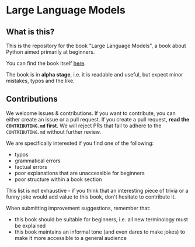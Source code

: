 # Large Language Models

## What is this?

This is the repository for the book "Large Language Models", a book about Python aimed primarily at beginners.

You can find the book itself [here](https://uhasker.github.io/large-language-models).

The book is in **alpha stage**, i.e. it is readable and useful, but expect minor mistakes, typos and the like.

## Contributions

We welcome issues & contributions.
If you want to contribute, you can either create an issue or a pull request.
If you create a pull request, **read the `CONTRIBUTING.md` first**.
We will reject PRs that fail to adhere to the `CONTRIBUTING.md` without further review.

We are specifically interested if you find one of the following:

- typos
- grammatical errors
- factual errors
- poor explanations that are unaccessible for beginners
- poor structure within a book section

This list is not exhaustive - if you think that an interesting piece of trivia or a funny joke would add value to this book, don't hesitate to contribute it.

When submitting improvement suggestions, remember that:

- this book should be suitable for beginners, i.e. all new terminology must be explained
- this book maintains an informal tone (and even dares to make jokes) to make it more accessible to a general audience
